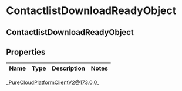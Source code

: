 # ContactlistDownloadReadyObject

## ContactlistDownloadReadyObject

## Properties

|Name | Type | Description | Notes|
|------------ | ------------- | ------------- | -------------|



_PureCloudPlatformClientV2@173.0.0_
